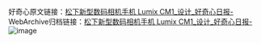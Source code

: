 好奇心原文链接：[松下新型数码相机手机 Lumix CM1_设计_好奇心日报-](https://www.qdaily.com/articles/4996.html)
WebArchive归档链接：[松下新型数码相机手机 Lumix CM1_设计_好奇心日报-](http://web.archive.org/web/20190623163540/https://www.qdaily.com/articles/4996.html)
![image](http://ww3.sinaimg.cn/large/007d5XDply1g3wg8wjnisj30u02wb15a)